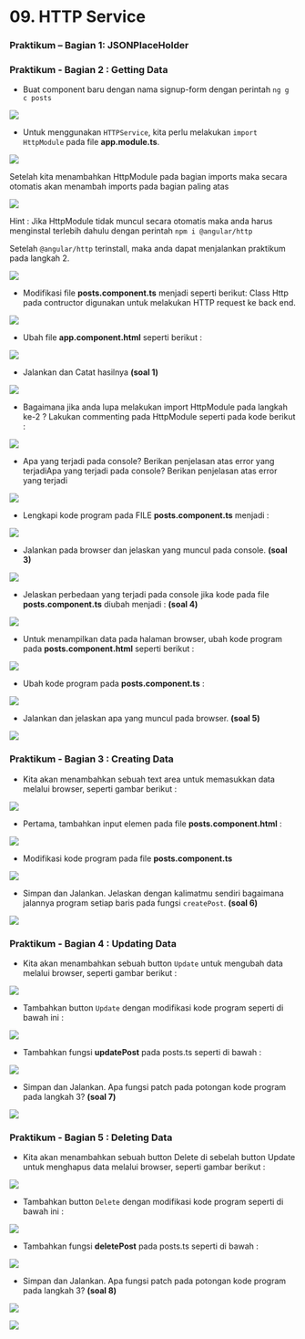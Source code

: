 # 09. HTTP Service

### Praktikum – Bagian 1: JSONPlaceHolder

### Praktikum - Bagian 2 : Getting Data

* Buat component baru dengan nama signup-form dengan perintah ``ng g c posts``

![](image/Jobsheet9/1.PNG)

* Untuk menggunakan ``HTTPService``, kita perlu melakukan ``import HttpModule`` pada file **app.module.ts**.

![](image/Jobsheet9/1a.PNG)

Setelah kita menambahkan HttpModule pada bagian imports maka secara otomatis akan menambah imports pada bagian paling atas 

![](image/Jobsheet9/1b.PNG)

Hint :
Jika HttpModule tidak muncul secara otomatis maka anda harus menginstal terlebih dahulu dengan perintah ``npm i @angular/http``
 
Setelah ``@angular/http`` terinstall, maka anda dapat menjalankan praktikum pada langkah 2.

![](image/Jobsheet9/2.PNG)

* Modifikasi file **posts.component.ts** menjadi seperti berikut:
Class Http pada contructor digunakan untuk melakukan HTTP request ke back end.

![](image/Jobsheet9/2a.PNG)

* Ubah file **app.component.html** seperti berikut :

![](image/Jobsheet9/2b.PNG)

* Jalankan dan Catat hasilnya **(soal 1)**

![](image/Jobsheet9/3.JPG)

* Bagaimana jika anda lupa melakukan import HttpModule pada langkah ke-2 ? Lakukan commenting pada HttpModule seperti pada kode berikut :

![](image/Jobsheet9/3a.PNG)

* Apa yang terjadi pada console? Berikan penjelasan atas error yang terjadiApa yang terjadi pada console? Berikan penjelasan atas error yang terjadi

![](image/Jobsheet9/4.JPG)

* Lengkapi kode program pada FILE **posts.component.ts** menjadi :

![](image/Jobsheet9/4.JPG)

* Jalankan pada browser dan jelaskan yang muncul pada console. **(soal 3)**

![](image/Jobsheet9/5.JPG)

* Jelaskan perbedaan yang terjadi pada console jika kode pada file **posts.component.ts** diubah menjadi : **(soal 4)**

![](image/Jobsheet9/soal4.JPG)

* Untuk menampilkan data pada halaman browser, ubah kode program pada **posts.component.html** seperti berikut :

![](image/Jobsheet9/5a.PNG)

* Ubah kode program pada **posts.component.ts** :

![](image/Jobsheet9/5b.PNG)

* Jalankan dan jelaskan apa yang muncul pada browser. **(soal 5)**

![](image/Jobsheet9/soal5.JPG)

### Praktikum - Bagian 3 : Creating Data

* Kita akan menambahkan sebuah text area untuk memasukkan data melalui browser, seperti gambar berikut :

![](image/Jobsheet9/soal6.JPG)

* Pertama, tambahkan input elemen pada file **posts.component.html** :

![](image/Jobsheet9/6.PNG)

* Modifikasi kode program pada file **posts.component.ts**

![](image/Jobsheet9/6a.PNG)

* Simpan dan Jalankan. Jelaskan dengan kalimatmu sendiri bagaimana jalannya program setiap baris pada fungsi ``createPost``. **(soal 6)**

![](image/Jobsheet9/soal6.JPG)

### Praktikum - Bagian 4 : Updating Data

* Kita akan menambahkan sebuah button ``Update`` untuk mengubah data melalui browser, seperti gambar berikut :

![](image/Jobsheet9/soal7.JPG)

* Tambahkan button ``Update`` dengan modifikasi kode program seperti di bawah ini :

![](image/Jobsheet9/7.PNG)

* Tambahkan fungsi **updatePost** pada posts.ts seperti di bawah :

![](image/Jobsheet9/7a.PNG)

* Simpan dan Jalankan. Apa fungsi patch pada potongan kode program pada langkah 3? **(soal 7)**

![](image/Jobsheet9/soal7.JPG)

### Praktikum - Bagian 5 : Deleting Data

* Kita akan menambahkan sebuah button Delete di sebelah button Update untuk menghapus data melalui browser, seperti gambar berikut :
 
![](image/Jobsheet9/soal8.JPG)

* Tambahkan button ``Delete`` dengan modifikasi kode program seperti di bawah ini :
 
![](image/Jobsheet9/8.PNG)

* Tambahkan fungsi **deletePost** pada posts.ts seperti di bawah :

![](image/Jobsheet9/8a.PNG)

* Simpan dan Jalankan. Apa fungsi patch pada potongan kode program pada langkah 3? **(soal 8)**

![](image/Jobsheet9/soal8.JPG)

![](image/Jobsheet9/9.PNG)

